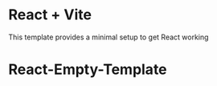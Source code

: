 # React + Vite

This template provides a minimal setup to get React working 


# React-Empty-Template

